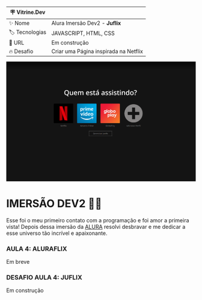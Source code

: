 | :placard: Vitrine.Dev |     |
| ------------- | --- |
| :sparkles: Nome | Alura Imersão Dev2 - **Juflix** 
| :label: Tecnologias | JAVASCRIPT, HTML, CSS 
| :rocket: URL |  Em construção
| :fire: Desafio | Criar uma Página inspirada na Netflix

<!-- Inserir imagem com a #vitrinedev ao final do link -->
![](https://github.com/jumotac/ImersaoDev2-Juflix/blob/master/img/juflix-tela.png#vitrinedev)


# IMERSÃO DEV2 :woman_technologist:

Esse foi o meu primeiro contato com a programação e foi amor a primeira vista! Depois dessa imersão da [ALURA](www.alura.com.br) resolvi desbravar e me dedicar a esse universo tão incrível e apaixonante.


### AULA 4: ALURAFLIX
Em breve


### DESAFIO AULA 4: JUFLIX
Em construção